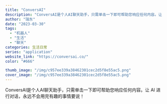 ```yaml
---
title: "ConversAI"
description: "ConversAI是个人AI聊天助手，只需单击一下即可帮助您响应任何内容。让 AI 进行对话，永远不会用完有趣的事情要说"
author: "瑞东"
date: "2023-03-30"
tags:
  - "机器人"
  - "生活"
  - "聊天"
categories: 生活日常
series: "application"
website_link: "https://conversai.co/"
color: "#666"

thumb_image: "/img/c957ee339a38462301cec2d5f8e55ac5.png"
cover_image: "/img/c957ee339a38462301cec2d5f8e55ac5.png"
---
```


ConversAI是个人AI聊天助手，只需单击一下即可帮助您响应任何内容。让 AI 进行对话，永远不会用完有趣的事情要说！ 